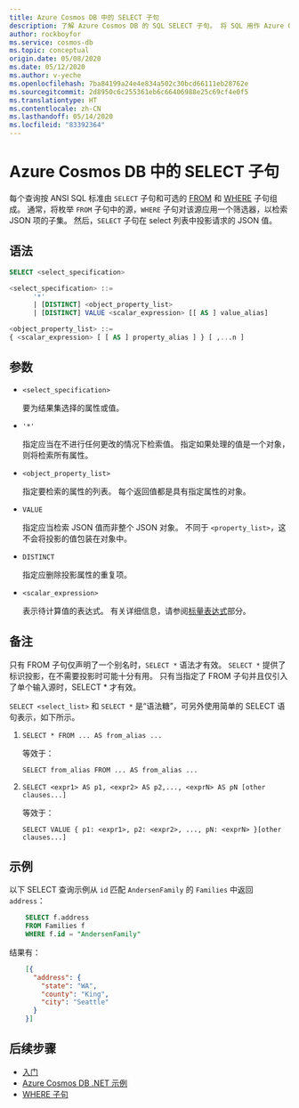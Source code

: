 ```yaml
---
title: Azure Cosmos DB 中的 SELECT 子句
description: 了解 Azure Cosmos DB 的 SQL SELECT 子句。 将 SQL 用作 Azure Cosmos DB JSON 查询语言。
author: rockboyfor
ms.service: cosmos-db
ms.topic: conceptual
origin.date: 05/08/2020
ms.date: 05/12/2020
ms.author: v-yeche
ms.openlocfilehash: 7ba84199a24e4e834a502c30bcd66111eb28762e
ms.sourcegitcommit: 2d8950c6c255361eb6c66406988e25c69cf4e0f5
ms.translationtype: HT
ms.contentlocale: zh-CN
ms.lasthandoff: 05/14/2020
ms.locfileid: "83392364"
---
```

# <a name="select-clause-in-azure-cosmos-db"></a>Azure Cosmos DB 中的 SELECT 子句

每个查询按 ANSI SQL 标准由 `SELECT` 子句和可选的 [FROM](sql-query-from.md) 和 [WHERE](sql-query-where.md) 子句组成。 通常，将枚举 `FROM` 子句中的源，`WHERE` 子句对该源应用一个筛选器，以检索 JSON 项的子集。 然后，`SELECT` 子句在 select 列表中投影请求的 JSON 值。

## <a name="syntax"></a>语法

```sql
SELECT <select_specification>  

<select_specification> ::=
      '*'
      | [DISTINCT] <object_property_list>
      | [DISTINCT] VALUE <scalar_expression> [[ AS ] value_alias]  

<object_property_list> ::=
{ <scalar_expression> [ [ AS ] property_alias ] } [ ,...n ]  
```  

## <a name="arguments"></a>参数

- `<select_specification>`  

    要为结果集选择的属性或值。  

- `'*'`  

    指定应当在不进行任何更改的情况下检索值。 指定如果处理的值是一个对象，则将检索所有属性。  

- `<object_property_list>`  

    指定要检索的属性的列表。 每个返回值都是具有指定属性的对象。  

- `VALUE`  

    指定应当检索 JSON 值而非整个 JSON 对象。 不同于 `<property_list>`，这不会将投影的值包装在对象中。  

- `DISTINCT`

    指定应删除投影属性的重复项。  

- `<scalar_expression>`  

    表示待计算值的表达式。 有关详细信息，请参阅[标量表达式](sql-query-scalar-expressions.md)部分。  

## <a name="remarks"></a>备注

只有 FROM 子句仅声明了一个别名时，`SELECT *` 语法才有效。 `SELECT *` 提供了标识投影，在不需要投影时可能十分有用。 只有当指定了 FROM 子句并且仅引入了单个输入源时，SELECT * 才有效。  

`SELECT <select_list>` 和 `SELECT *` 是“语法糖”，可另外使用简单的 SELECT 语句表示，如下所示。  

1. `SELECT * FROM ... AS from_alias ...`  

    等效于：  

    `SELECT from_alias FROM ... AS from_alias ...`  

2. `SELECT <expr1> AS p1, <expr2> AS p2,..., <exprN> AS pN [other clauses...]`  

    等效于：  

    `SELECT VALUE { p1: <expr1>, p2: <expr2>, ..., pN: <exprN> }[other clauses...]`  

## <a name="examples"></a>示例

以下 SELECT 查询示例从 `id` 匹配 `AndersenFamily` 的 `Families` 中返回 `address`：

```sql
    SELECT f.address
    FROM Families f
    WHERE f.id = "AndersenFamily"
```

结果有：

```json
    [{
      "address": {
        "state": "WA",
        "county": "King",
        "city": "Seattle"
      }
    }]
```

## <a name="next-steps"></a>后续步骤

- [入门](sql-query-getting-started.md)
- [Azure Cosmos DB .NET 示例](https://github.com/Azure/azure-cosmos-dotnet-v3)
- [WHERE 子句](sql-query-where.md)

<!-- Update_Description: update meta properties, wording update, update link -->